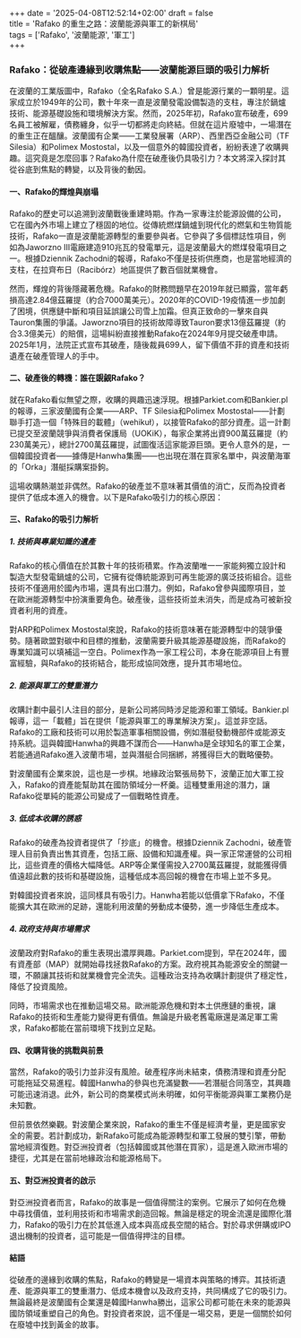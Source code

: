 +++
date = '2025-04-08T12:52:14+02:00'
draft = false  
title = 'Rafako 的重生之路：波蘭能源與軍工的新棋局'  
tags = ['Rafako', '波蘭能源', '軍工']  
+++


### Rafako：從破產邊緣到收購焦點——波蘭能源巨頭的吸引力解析

在波蘭的工業版圖中，Rafako（全名Rafako S.A.）曾是能源行業的一顆明星。這家成立於1949年的公司，數十年來一直是波蘭發電設備製造的支柱，專注於鍋爐技術、能源基礎設施和環境解決方案。然而，2025年初，Rafako宣布破產，699名員工被解雇，債務纏身，似乎一切都將走向終結。但就在這片廢墟中，一場潛在的重生正在醞釀。波蘭國有企業——工業發展署（ARP）、西里西亞金融公司（TF Silesia）和Polimex Mostostal，以及一個意外的韓國投資者，紛紛表達了收購興趣。這究竟是怎麼回事？Rafako為什麼在破產後仍具吸引力？本文將深入探討其從谷底到焦點的轉變，以及背後的動因。

#### 一、Rafako的輝煌與崩塌

Rafako的歷史可以追溯到波蘭戰後重建時期。作為一家專注於能源設備的公司，它在國內外市場上建立了穩固的地位。從傳統燃煤鍋爐到現代化的燃氣和生物質能技術，Rafako一直是波蘭能源轉型的重要參與者。它參與了多個標誌性項目，例如為Jaworzno III電廠建造910兆瓦的發電單元，這是波蘭最大的燃煤發電項目之一。根據Dziennik Zachodni的報導，Rafako不僅是技術供應商，也是當地經濟的支柱，在拉齊布日（Racibórz）地區提供了數百個就業機會。

然而，輝煌的背後隱藏著危機。Rafako的財務問題早在2019年就已顯露，當年虧損高達2.84億茲羅提（約合7000萬美元）。2020年的COVID-19疫情進一步加劇了困境，供應鏈中斷和項目延誤讓公司雪上加霜。但真正致命的一擊來自與Tauron集團的爭議。Jaworzno項目的技術故障導致Tauron要求13億茲羅提（約合3.3億美元）的賠償，這場糾紛直接推動Rafako在2024年9月提交破產申請。2025年1月，法院正式宣布其破產，隨後裁員699人，留下價值不菲的資產和技術遺產在破產管理人的手中。

#### 二、破產後的轉機：誰在覬覦Rafako？

就在Rafako看似無望之際，收購的興趣迅速浮現。根據Parkiet.com和Bankier.pl的報導，三家波蘭國有企業——ARP、TF Silesia和Polimex Mostostal——計劃聯手打造一個「特殊目的載體」（wehikuł），以接管Rafako的部分資產。這一計劃已提交至波蘭競爭與消費者保護局（UOKiK），每家企業將出資900萬茲羅提（約230萬美元），總計2700萬茲羅提，試圖復活這家能源巨頭。更令人意外的是，一個韓國投資者——據傳是Hanwha集團——也出現在潛在買家名單中，與波蘭海軍的「Orka」潛艇採購案掛鉤。

這場收購熱潮並非偶然。Rafako的破產並不意味著其價值的消亡，反而為投資者提供了低成本進入的機會。以下是Rafako吸引力的核心原因：

#### 三、Rafako的吸引力解析

##### 1. 技術與專業知識的遺產
Rafako的核心價值在於其數十年的技術積累。作為波蘭唯一一家能夠獨立設計和製造大型發電鍋爐的公司，它擁有從傳統能源到可再生能源的廣泛技術組合。這些技術不僅適用於國內市場，還具有出口潛力。例如，Rafako曾參與國際項目，並在歐洲能源轉型中扮演重要角色。破產後，這些技術並未消失，而是成為可被新投資者利用的資產。

對ARP和Polimex Mostostal來說，Rafako的技術意味著在能源轉型中的競爭優勢。隨著歐盟對碳中和目標的推動，波蘭需要升級其能源基礎設施，而Rafako的專業知識可以填補這一空白。Polimex作為一家工程公司，本身在能源項目上有豐富經驗，與Rafako的技術結合，能形成協同效應，提升其市場地位。

##### 2. 能源與軍工的雙重潛力
收購計劃中最引人注目的部分，是新公司將同時涉足能源和軍工領域。Bankier.pl報導，這一「載體」旨在提供「能源與軍工的專業解決方案」。這並非空話。Rafako的工廠和技術可以用於製造軍事相關設備，例如潛艇發動機部件或能源支持系統。這與韓國Hanwha的興趣不謀而合——Hanwha是全球知名的軍工企業，若能通過Rafako進入波蘭市場，並與潛艇合同捆綁，將獲得巨大的戰略優勢。

對波蘭國有企業來說，這也是一步棋。地緣政治緊張局勢下，波蘭正加大軍工投入，Rafako的資產能幫助其在國防領域分一杯羹。這種雙重用途的潛力，讓Rafako從單純的能源公司變成了一個戰略性資產。

##### 3. 低成本收購的誘惑
Rafako的破產為投資者提供了「抄底」的機會。根據Dziennik Zachodni，破產管理人目前負責出售其資產，包括工廠、設備和知識產權。與一家正常運營的公司相比，這些資產的價格大幅降低。ARP等企業僅需投入2700萬茲羅提，就能獲得價值遠超此數的技術和基礎設施，這種低成本高回報的機會在市場上並不多見。

對韓國投資者來說，這同樣具有吸引力。Hanwha若能以低價拿下Rafako，不僅能擴大其在歐洲的足跡，還能利用波蘭的勞動成本優勢，進一步降低生產成本。

##### 4. 政府支持與市場需求
波蘭政府對Rafako的重生表現出濃厚興趣。Parkiet.com提到，早在2024年，國有資產部（MAP）就開始尋找拯救Rafako的方案。政府視其為能源安全的關鍵一環，不願讓其技術和就業機會完全流失。這種政治支持為收購計劃提供了穩定性，降低了投資風險。

同時，市場需求也在推動這場交易。歐洲能源危機和對本土供應鏈的重視，讓Rafako的技術和生產能力變得更有價值。無論是升級老舊電廠還是滿足軍工需求，Rafako都能在當前環境下找到立足點。

#### 四、收購背後的挑戰與前景

當然，Rafako的吸引力並非沒有風險。破產程序尚未結束，債務清理和資產分配可能拖延交易進程。韓國Hanwha的參與也充滿變數——若潛艇合同落空，其興趣可能迅速消退。此外，新公司的商業模式尚未明確，如何平衡能源與軍工業務仍是未知數。

但前景依然樂觀。對波蘭企業來說，Rafako的重生不僅是經濟考量，更是國家安全的需要。若計劃成功，新Rafako可能成為能源轉型和軍工發展的雙引擎，帶動當地經濟復甦。對亞洲投資者（包括韓國或其他潛在買家），這是進入歐洲市場的捷徑，尤其是在當前地緣政治和能源格局下。

#### 五、對亞洲投資者的啟示

對亞洲投資者而言，Rafako的故事是一個值得關注的案例。它展示了如何在危機中尋找價值，並利用技術和市場需求創造回報。無論是穩定的現金流還是國際化潛力，Rafako的吸引力在於其低進入成本與高成長空間的結合。對於尋求併購或IPO退出機制的投資者，這可能是一個值得押注的目標。

#### 結語

從破產的邊緣到收購的焦點，Rafako的轉變是一場資本與策略的博弈。其技術遺產、能源與軍工的雙重潛力、低成本機會以及政府支持，共同構成了它的吸引力。無論最終是波蘭國有企業還是韓國Hanwha勝出，這家公司都可能在未來的能源與國防領域重塑自己的角色。對投資者來說，這不僅是一場交易，更是一個關於如何在廢墟中找到黃金的故事。


